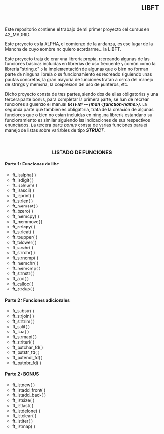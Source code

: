 <div align="right">
	<h2>LIBFT</h2>
</div>
<div>
	<br/>
	<p align="left">Este repositorio contiene el trabajo de mi primer proyecto del cursus en 42_MADRID.</p>
	<p align="left">Este proyecto es la ALPHA, el comienzo de la andanza, es ese lugar de la Mancha
	de cuyo nombre no quiero acordarme... la LIBFT.</p>
	<p align="left">Este proyecto trata de crar una libreria propia, recreando algunas de las funciones básicas 
	incluidas en librerias de uso frecuente y común como la libreria "string.c" o la implementación de algunas
	que o bien no forman parte de ninguna libreía o su funcionamiento es recreado siguiendo unas pautas concretas, 
	la gran mayoría de funciones tratan a cerca del manejo de strings y memoria, la conpresión del uso de punteros, etc.</p>
	<p align=left">Dicho proyecto consta de tres partes, siendo dos de ellas obligatorias y una tercera parte bonus, 
	para completar la primera parte, se han de recrear funciones siguiendo el manual <b><i>(RTFM) -- (man &ltfunction-name&gt)</i></b>.
	La segunda parte que tambien es obligatoria, trata de la creación de algunas funciones que o bien no estan incluidas
	en ninguna libreria estandar o su funcionamiento es similar siguiendo las indicaciones de sus respectivos enunciados.
	La tercera parte <i>bonus</i> consta de varias funciones para el manejo de listas sobre variables de tipo <b><i>STRUCT</i></b>.</p>
	<br/>
	<h3 align="center">LISTADO DE FUNCIONES</h3>
	<h4 align=left">Parte 1 : Funciones de libc</h4>
		<ul>
			<li type="circle">ft_isalpha( )</li>
			<li type="circle">ft_isdigit( )</li>
			<li type="circle">ft_isalnum( )</li>
			<li type="circle">ft_isascii( )</li>
			<li type="circle">ft_isprint( )</li>
			<li type="circle">ft_strlen( )</li>
			<li type="circle">ft_memset( )</li>
			<li type="circle">ft_bzero( )</li>
			<li type="circle">ft_memcpy( )</li>
			<li type="circle">ft_memmove( )</li>
			<li type="circle">ft_strlcpy( )</li>
			<li type="circle">ft_strlcat( )</li>
			<li type="circle">ft_toupper( )</li>
			<li type="circle">ft_tolower( )</li>
			<li type="circle">ft_strchr( )</li>
			<li type="circle">ft_strrchr( )</li>
			<li type="circle">ft_strncmp( )</li>
			<li type="circle">ft_memchr( )</li>
			<li type="circle">ft_memcmp( )</li>
			<li type="circle">ft_strnstr( )</li>
			<li type="circle">ft_atoi( )</li>
			<li type="circle">ft_calloc( )</li>
			<li type="circle">ft_strdup( )</li>
		</ul>
	<h4 align=left">Parte 2 : Funciones adicionales</h4>
		<ul>
			<li type="circle">ft_substr( )</li>
			<li type="circle">ft_strjoin( )</li>
			<li type="circle">ft_strtrim( )</li>
			<li type="circle">ft_split( )</li>
			<li type="circle">ft_itoa( )</li>
			<li type="circle">ft_strmapi( )</li>
			<li type="circle">ft_striteri( )</li>
			<li type="circle">ft_putchar_fd( )</li>
			<li type="circle">ft_putstr_fd( )</li>
			<li type="circle">ft_putendl_fd( )</li>
			<li type="circle">ft_putnbr_fd( )</li>
		</ul>
	<h4 align=left">Parte 2 : BONUS</h4>
		<ul>
			<li type="circle">ft_lstnew( )</li>
			<li type="circle">ft_lstadd_front( )</li>
			<li type="circle">ft_lstadd_back( )</li>
			<li type="circle">ft_lstsize( )</li>
			<li type="circle">ft_lstlast( )</li>
			<li type="circle">ft_lstdelone( )</li>
			<li type="circle">ft_lstclear( )</li>
			<li type="circle">ft_lstiter( )</li>
			<li type="circle">ft_lstmap( )</li>
		</ul>
</div>
